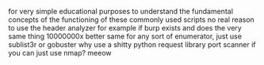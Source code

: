 for very simple educational purposes to understand the fundamental concepts of the functioning of these commonly used scripts
no real reason to use the header analyzer for example if burp exists and does the very same thing 10000000x better
same for any sort of enumerator, just use sublist3r or gobuster
why use  a shitty python request library port scanner if you can just use nmap?
meeow

